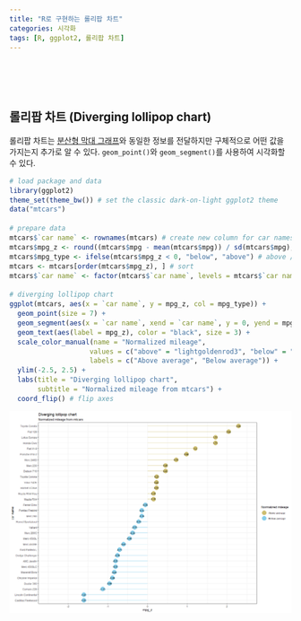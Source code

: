 ```yaml
---
title: "R로 구현하는 롤리팝 차트"
categories: 시각화
tags: [R, ggplot2, 롤리팝 차트]
---
```


<div style="margin-bottom:100px;"></div>

## 롤리팝 차트 (Diverging lollipop chart)

롤리팝 차트는 [분산형 막대 그래프](https://woojin1223.github.io/%EC%8B%9C%EA%B0%81%ED%99%94/2022/06/29/diverging-bar-chart/)와 동일한 정보를 전달하지만 구체적으로 어떤 값을 가지는지 추가로 알 수 있다. `geom_point()`와 `geom_segment()`를 사용하여 시각화할 수 있다.

```r
# load package and data
library(ggplot2)
theme_set(theme_bw()) # set the classic dark-on-light ggplot2 theme
data("mtcars")

# prepare data
mtcars$`car name` <- rownames(mtcars) # create new column for car names
mtcars$mpg_z <- round((mtcars$mpg - mean(mtcars$mpg)) / sd(mtcars$mpg), 2) # compute normalized mpg
mtcars$mpg_type <- ifelse(mtcars$mpg_z < 0, "below", "above") # above / below avg flag
mtcars <- mtcars[order(mtcars$mpg_z), ] # sort
mtcars$`car name` <- factor(mtcars$`car name`, levels = mtcars$`car name`) # convert to factor to retain sorted order in plot

# diverging lollipop chart
ggplot(mtcars, aes(x = `car name`, y = mpg_z, col = mpg_type)) + 
  geom_point(size = 7) + 
  geom_segment(aes(x = `car name`, xend = `car name`, y = 0, yend = mpg_z)) +
  geom_text(aes(label = mpg_z), color = "black", size = 3) +
  scale_color_manual(name = "Normalized mileage", 
                    values = c("above" = "lightgoldenrod3", "below" = "skyblue"),
                    labels = c("Above average", "Below average")) + 
  ylim(-2.5, 2.5) + 
  labs(title = "Diverging lollipop chart", 
       subtitle = "Normalized mileage from mtcars") +
  coord_flip() # flip axes
```

![](/public/img/2022-06-22-visualization-summary/diverging_lollipop_chart-1.png)
